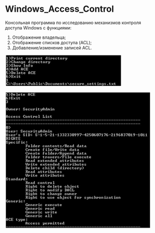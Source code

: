 # Windows_Access_Control
Консольная программа по исследованию механизмов контроля доступа Windows с функциями:
1. Отображение владельца;
2. Отображение списков доступа (ACL);
3. Добавление/изменение записей ACL.

![alt text](1.jpg)

![alt text](2.jpg)
